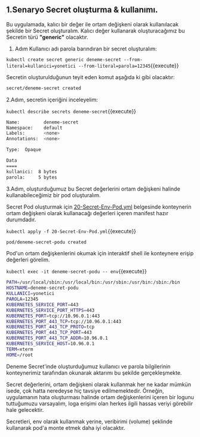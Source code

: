 
## 1.Senaryo Secret oluşturma & kullanımı.

Bu uygulamada, kalıcı bir değer ile ortam değişkeni olarak kullanılacak şekilde bir Secret oluşturalım.
Kalıcı değer kullanarak oluşturacağımız bu Secretin türü **"generic"** olacaktır.

1. Adım Kullanıcı adı parola barındıran bir secret oluşturalım:

`kubectl create secret generic deneme-secret --from-literal=kullanici=yonetici --from-literal=parola=12345`{{execute}}

Secretin oluşturulduğunun teyit eden komut aşağıda ki gibi olacaktır:

```bash
secret/deneme-secret created
```

2.Adım, secretin içeriğini inceleyelim:

`kubectl describe secrets deneme-secret`{{execute}}

```bash
Name:         deneme-secret
Namespace:    default
Labels:       <none>
Annotations:  <none>

Type:  Opaque

Data
====
kullanici:  8 bytes
parola:     5 bytes
```

3.Adım, oluşturduğumuz bu Secret değerlerini ortam değişkeni halinde kullanabileceğimiz bir pod oluşturalım.

Secret Pod oluşturmak için  [20-Secret-Env-Pod.yml](./assets/20-Secret-Env-Pod.yml) belgesinde konteynerin ortam değişkeni olarak kullanacağı değerleri içeren manifest hazır durumdadır.

`kubectl apply -f 20-Secret-Env-Pod.yml`{{execute}}

```bash
pod/deneme-secret-podu created
```

Pod'un ortam değişkenlerini okumak için interaktif shell ile konteynere erişip değerleri görelim.

`kubectl exec -it deneme-secret-podu -- env`{{execute}}

```bash
PATH=/usr/local/sbin:/usr/local/bin:/usr/sbin:/usr/bin:/sbin:/bin
HOSTNAME=deneme-secret-podu
KULLANICI=yonetici
PAROLA=12345
KUBERNETES_SERVICE_PORT=443
KUBERNETES_SERVICE_PORT_HTTPS=443
KUBERNETES_PORT=tcp://10.96.0.1:443
KUBERNETES_PORT_443_TCP=tcp://10.96.0.1:443
KUBERNETES_PORT_443_TCP_PROTO=tcp
KUBERNETES_PORT_443_TCP_PORT=443
KUBERNETES_PORT_443_TCP_ADDR=10.96.0.1
KUBERNETES_SERVICE_HOST=10.96.0.1
TERM=xterm
HOME=/root
```

Deneme Secret'inde oluşturduğumuz kullanıcı ve parola bilgilerinin konteynerimiz tarafından okunarak aktarımı bu şekilde gerçekleşmekte.

Secret değerlerini, ortam değişkeni olarak kullanmak her ne kadar mümkün isede, çok hatta neredeyse hiç tavsiye edilmemektedir. Örneğin, uygulamanın hata oluşturması halinde ortam değişkenlerini içeren bir logunu tuttuğumuzu varsayalım, loga erişimi olan herkes ilgili hassas veriyi görebilir hale gelecektir.

Secretleri, env olarak kullanmak yerine, veribirimi (volume) şeklinde kullanarak pod'a monte etmek daha iyi olacaktır.
